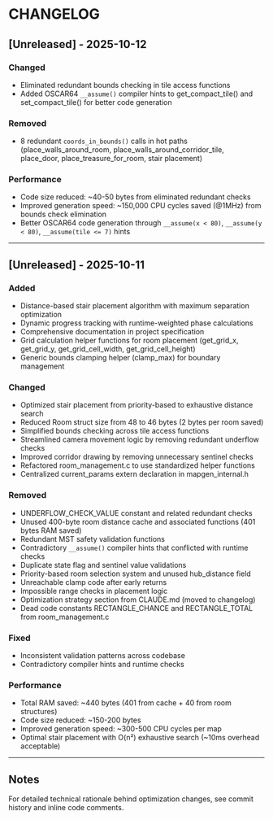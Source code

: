 # CHANGELOG

## [Unreleased] - 2025-10-12

### Changed
- Eliminated redundant bounds checking in tile access functions
- Added OSCAR64 `__assume()` compiler hints to get_compact_tile() and set_compact_tile() for better code generation

### Removed
- 8 redundant `coords_in_bounds()` calls in hot paths (place_walls_around_room, place_walls_around_corridor_tile, place_door, place_treasure_for_room, stair placement)

### Performance
- Code size reduced: ~40-50 bytes from eliminated redundant checks
- Improved generation speed: ~150,000 CPU cycles saved (@1MHz) from bounds check elimination
- Better OSCAR64 code generation through `__assume(x < 80)`, `__assume(y < 80)`, `__assume(tile <= 7)` hints

---

## [Unreleased] - 2025-10-11

### Added
- Distance-based stair placement algorithm with maximum separation optimization
- Dynamic progress tracking with runtime-weighted phase calculations
- Comprehensive documentation in project specification
- Grid calculation helper functions for room placement (get_grid_x, get_grid_y, get_grid_cell_width, get_grid_cell_height)
- Generic bounds clamping helper (clamp_max) for boundary management

### Changed
- Optimized stair placement from priority-based to exhaustive distance search
- Reduced Room struct size from 48 to 46 bytes (2 bytes per room saved)
- Simplified bounds checking across tile access functions
- Streamlined camera movement logic by removing redundant underflow checks
- Improved corridor drawing by removing unnecessary sentinel checks
- Refactored room_management.c to use standardized helper functions
- Centralized current_params extern declaration in mapgen_internal.h

### Removed
- UNDERFLOW_CHECK_VALUE constant and related redundant checks
- Unused 400-byte room distance cache and associated functions (401 bytes RAM saved)
- Redundant MST safety validation functions
- Contradictory `__assume()` compiler hints that conflicted with runtime checks
- Duplicate state flag and sentinel value validations
- Priority-based room selection system and unused hub_distance field
- Unreachable clamp code after early returns
- Impossible range checks in placement logic
- Optimization strategy section from CLAUDE.md (moved to changelog)
- Dead code constants RECTANGLE_CHANCE and RECTANGLE_TOTAL from room_management.c

### Fixed
- Inconsistent validation patterns across codebase
- Contradictory compiler hints and runtime checks

### Performance
- Total RAM saved: ~440 bytes (401 from cache + 40 from room structures)
- Code size reduced: ~150-200 bytes
- Improved generation speed: ~300-500 CPU cycles per map
- Optimal stair placement with O(n²) exhaustive search (~10ms overhead acceptable)

---

## Notes
For detailed technical rationale behind optimization changes, see commit history and inline code comments.
